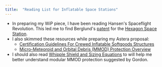```yaml
---
title:  "Reading List for Inflatable Space Stations"
---
```

- In preparing my WiP piece, I have been reading Hansen's Spaceflight Revolution. This led me to find Berglund's [patent](https://patents.google.com/patent/US3169725A/en) for the [Hexagon Space Station](https://patentimages.storage.googleapis.com/a4/81/3b/cbb51975e79b10/US3169725.pdf).
- I also skimmed these resources while preparing my Astera proposal:
	- [Certification Guidelines For Crewed Inflatable Softgoods Structures](https://ntrs.nasa.gov/citations/20220011425)
	- [Micro-Meteoroid and Orbital Debris (MMOD) Protection Overview](https://ntrs.nasa.gov/api/citations/20190001193/downloads/20190001193.pdf)
- I should also read [Whipple Shield and Sizing Equations](https://ntrs.nasa.gov/api/citations/19920010826/downloads/19920010826.pdf) to  will help me better understand modular MMOD protection suggested by Gordon.